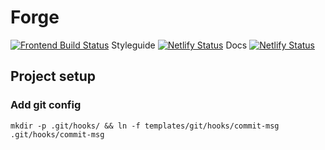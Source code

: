 # Forge

[![Frontend Build Status](https://travis-ci.org/liip-amboss/forge.svg?branch=master)](https://travis-ci.org/liip-amboss/forge)
Styleguide [![Netlify Status](https://api.netlify.com/api/v1/badges/6d9b0ae6-809a-4bc3-b5af-ad3bdd80d6f4/deploy-status)](https://app.netlify.com/sites/amboss-forge/deploys)
Docs [![Netlify Status](https://api.netlify.com/api/v1/badges/a37f08ab-7987-400b-8005-6f4728dd8976/deploy-status)](https://app.netlify.com/sites/amboss-forge-docs/deploys)

## Project setup

### Add git config

```
mkdir -p .git/hooks/ && ln -f templates/git/hooks/commit-msg .git/hooks/commit-msg
```
